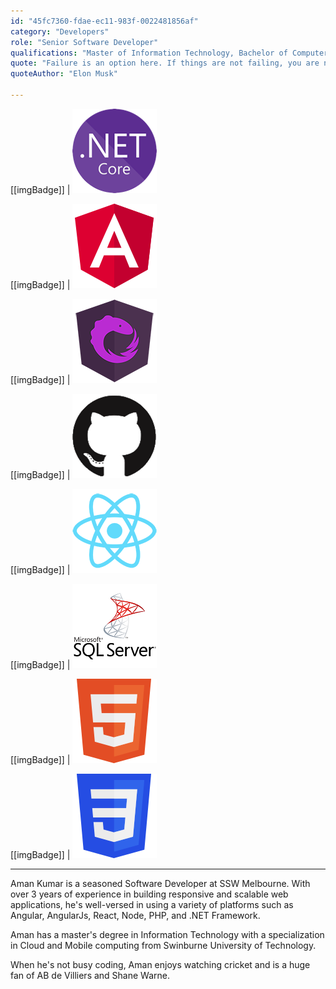 ```yaml
---
id: "45fc7360-fdae-ec11-983f-0022481856af"
category: "Developers"
role: "Senior Software Developer"
qualifications: "Master of Information Technology, Bachelor of Computer Science"
quote: "Failure is an option here. If things are not failing, you are not innovating enough."
quoteAuthor: "Elon Musk"

---
```

[[imgBadge]]
| ![.NET Core](../badges/Developer-dotnet-core.png)

[[imgBadge]]
| ![angular-logo.png](../badges/Developer-angular.png)

[[imgBadge]]
| ![Azure DevOps](../badges/Developer-ngrx.png)

[[imgBadge]]
| ![Azure DevOps](../badges/Developer-github.png)

[[imgBadge]]
| ![Azure DevOps](../badges/Developer-react.png)

[[imgBadge]]
| ![Azure DevOps](../badges/Developer-sql-server.png)

[[imgBadge]]
| ![Azure DevOps](../badges/Designer-web-html5.png)

[[imgBadge]]
| ![Azure DevOps](../badges/Designer-web-css3.png)

---

Aman Kumar is a seasoned Software Developer at SSW Melbourne. With over 3 years of experience in building responsive and scalable web applications, he's well-versed in using a variety of platforms such as Angular, AngularJs, React, Node, PHP, and .NET Framework.  

Aman has a master's degree in Information Technology with a specialization in Cloud and Mobile computing from Swinburne University of Technology. 

When he's not busy coding, Aman enjoys watching cricket and is a huge fan of AB de Villiers and Shane Warne. 
